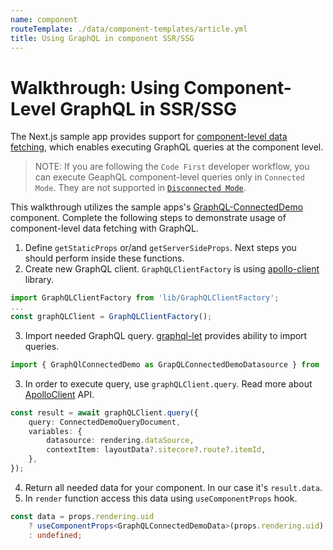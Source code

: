 ```yaml
---
name: component
routeTemplate: ./data/component-templates/article.yml
title: Using GraphQL in component SSR/SSG
---
```

# Walkthrough: Using Component-Level GraphQL in SSR/SSG

The Next.js sample app provides support for [component-level data fetching](/docs/nextjs/data-fetching/component-level-data-fetching), which enables executing GraphQL queries at the component level.

> NOTE: If you are following the `Code First` developer workflow, you can execute GeaphQL component-level queries only in `Connected Mode`. They are not supported in [`Disconnected Mode`](/docs/techniques/working-disconnected/disconnected-overview).

This walkthrough utilizes the sample apps's [GraphQL-ConnectedDemo](https://github.com/Sitecore/jss/blob/master/samples/nextjs/src/components/graphql/GraphQL-ConnectedDemo.tsx) component. Complete the following steps to demonstrate usage of component-level data fetching with GraphQL.

1. Define `getStaticProps` or/and `getServerSideProps`. Next steps you should perform inside these functions.
2. Create new GraphQL client. `GraphQLClientFactory` is using [apollo-client](https://www.apollographql.com/docs/react) library.
```ts
import GraphQLClientFactory from 'lib/GraphQLClientFactory';
...
const graphQLClient = GraphQLClientFactory();
```
3. Import needed GraphQL query. [graphql-let](https://github.com/piglovesyou/graphql-let) provides ability to import queries.
```ts
import { GraphQlConnectedDemo as GrapQLConnectedDemoDatasource } from './GraphQL-ConnectedDemo.graphql';
```
3. In order to execute query, use `graphQLClient.query`. Read more about [ApolloClient](https://www.apollographql.com/docs/react/api/core/ApolloClient) API.
```ts
const result = await graphQLClient.query({
	query: ConnectedDemoQueryDocument,
	variables: {
		datasource: rendering.dataSource,
		contextItem: layoutData?.sitecore?.route?.itemId,
	},
});
```
4. Return all needed data for your component. In our case it's `result.data`.
5. In `render` function access this data using `useComponentProps` hook.
```ts
const data = props.rendering.uid
	? useComponentProps<GraphQLConnectedDemoData>(props.rendering.uid)
	: undefined;
```
